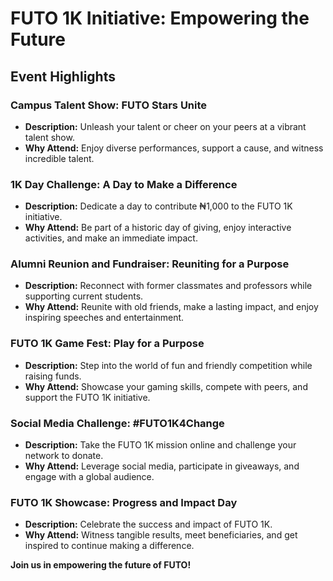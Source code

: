 # FUTO 1K Initiative: Empowering the Future

## Event Highlights

### Campus Talent Show: FUTO Stars Unite
* **Description:** Unleash your talent or cheer on your peers at a vibrant talent show.
* **Why Attend:** Enjoy diverse performances, support a cause, and witness incredible talent.

### 1K Day Challenge: A Day to Make a Difference
* **Description:** Dedicate a day to contribute ₦1,000 to the FUTO 1K initiative.
* **Why Attend:** Be part of a historic day of giving, enjoy interactive activities, and make an immediate impact.

### Alumni Reunion and Fundraiser: Reuniting for a Purpose
* **Description:** Reconnect with former classmates and professors while supporting current students.
* **Why Attend:** Reunite with old friends, make a lasting impact, and enjoy inspiring speeches and entertainment.

### FUTO 1K Game Fest: Play for a Purpose
* **Description:** Step into the world of fun and friendly competition while raising funds.
* **Why Attend:** Showcase your gaming skills, compete with peers, and support the FUTO 1K initiative.

### Social Media Challenge: #FUTO1K4Change
* **Description:** Take the FUTO 1K mission online and challenge your network to donate.
* **Why Attend:** Leverage social media, participate in giveaways, and engage with a global audience.

### FUTO 1K Showcase: Progress and Impact Day
* **Description:** Celebrate the success and impact of FUTO 1K.
* **Why Attend:** Witness tangible results, meet beneficiaries, and get inspired to continue making a difference.

**Join us in empowering the future of FUTO!** 
